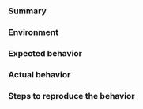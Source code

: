 ### Summary

### Environment

### Expected behavior

### Actual behavior

### Steps to reproduce the behavior